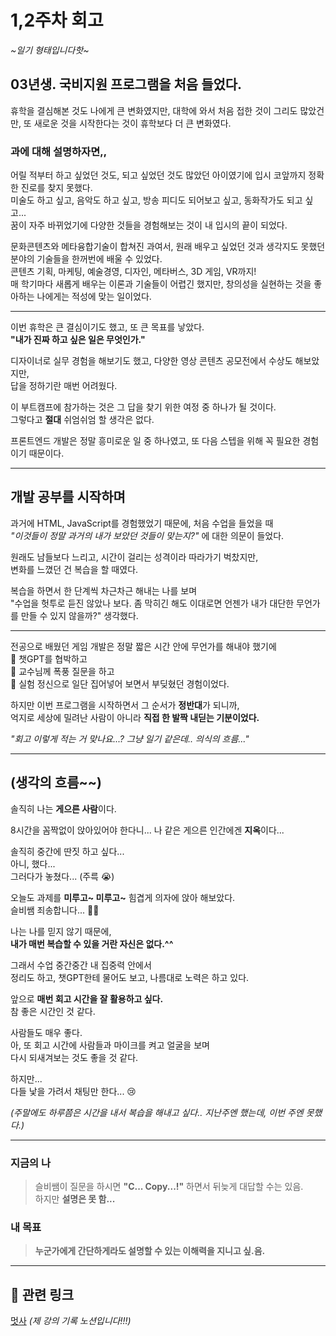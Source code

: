 # 1,2주차 회고

_~일기 형태입니다핫~_

## 03년생. 국비지원 프로그램을 처음 들었다.

휴학을 결심해본 것도 나에게 큰 변화였지만, 대학에 와서 처음 접한 것이 그리도 많았건만, 또 새로운 것을 시작한다는 것이 휴학보다 더 큰 변화였다.

### 과에 대해 설명하자면,,

어릴 적부터 하고 싶었던 것도, 되고 싶었던 것도 많았던 아이였기에 입시 코앞까지 정확한 진로를 찾지 못했다.  
미술도 하고 싶고, 음악도 하고 싶고, 방송 피디도 되어보고 싶고, 동화작가도 되고 싶고...  
꿈이 자주 바뀌었기에 다양한 것들을 경험해보는 것이 내 입시의 끝이 되었다.

문화콘텐츠와 메타융합기술이 합쳐진 과여서, 원래 배우고 싶었던 것과 생각지도 못했던 분야의 기술들을 한꺼번에 배울 수 있었다.  
콘텐츠 기획, 마케팅, 예술경영, 디자인, 메타버스, 3D 게임, VR까지!  
매 학기마다 새롭게 배우는 이론과 기술들이 어렵긴 했지만, 창의성을 실현하는 것을 좋아하는 나에게는 적성에 맞는 일이었다.

---

이번 휴학은 큰 결심이기도 했고, 또 큰 목표를 낳았다.  
**"내가 진짜 하고 싶은 일은 무엇인가."**

디자이너로 실무 경험을 해보기도 했고, 다양한 영상 콘텐츠 공모전에서 수상도 해보았지만,  
답을 정하기란 매번 어려웠다.

이 부트캠프에 참가하는 것은 그 답을 찾기 위한 여정 중 하나가 될 것이다.  
그렇다고 **절대** 쉬엄쉬엄 할 생각은 없다.

프론트엔드 개발은 정말 흥미로운 일 중 하나였고, 또 다음 스텝을 위해 꼭 필요한 경험이기 때문이다.

---

## 개발 공부를 시작하며

과거에 HTML, JavaScript를 경험했었기 때문에, 처음 수업을 들었을 때  
_"이것들이 정말 과거의 내가 보았던 것들이 맞는지?"_ 에 대한 의문이 들었다.

원래도 남들보다 느리고, 시간이 걸리는 성격이라 따라가기 벅찼지만,  
변화를 느꼈던 건 복습을 할 때였다.

복습을 하면서 한 단계씩 차근차근 해내는 나를 보며  
"수업을 헛투로 듣진 않았나 보다. 좀 막히긴 해도 이대로면 언젠가 내가 대단한 무언가를 만들 수 있지 않을까?"
생각했다.

---

전공으로 배웠던 게임 개발은 정말 짧은 시간 안에 무언가를 해내야 했기에  
📌 챗GPT를 협박하고  
📌 교수님께 폭풍 질문을 하고  
📌 실험 정신으로 일단 집어넣어 보면서 부딪혔던 경험이었다.

하지만 이번 프로그램을 시작하면서 그 순서가 **정반대**가 되니까,  
억지로 세상에 밀려난 사람이 아니라 **직접 한 발짝 내딛는 기분이었다.**

_"회고 이렇게 적는 거 맞나요...? 그냥 일기 같은데.. 의식의 흐름..."_

---

## (생각의 흐름~~)

솔직히 나는 **게으른 사람**이다.

8시간을 꼼짝없이 앉아있어야 한다니...
나 같은 게으른 인간에겐 **지옥**이다...

솔직히 중간에 딴짓 하고 싶다...  
아니, 했다...  
그러다가 놓쳤다... (주륵 😭)

오늘도 과제를 **미루고~ 미루고~** 힘겹게 의자에 앉아 해보았다.  
슬비쌤 죄송합니다... 🙇‍♀️

나는 나를 믿지 않기 때문에,  
**내가 매번 복습할 수 있을 거란 자신은 없다.^^**

그래서 수업 중간중간 내 집중력 안에서  
정리도 하고, 챗GPT한테 물어도 보고, 나름대로 노력은 하고 있다.

앞으로 **매번 회고 시간을 잘 활용하고 싶다.**  
참 좋은 시간인 것 같다.

사람들도 매우 좋다.  
아, 또 회고 시간에 사람들과 마이크를 켜고 얼굴을 보며  
다시 되새겨보는 것도 좋을 것 같다.

하지만...  
다들 낯을 가려서 채팅만 한다... 😢

_(주말에도 하루쯤은 시간을 내서 복습을 해내고 싶다.. 지난주엔 했는데, 이번 주엔 못했다.)_

---

### 지금의 나

> 슬비쌤이 질문을 하시면 **"C... Copy...!"** 하면서 뒤늦게 대답할 수는 있음.  
> 하지만 **설명은 못 함...**

### 내 목표

> **누군가에게 간단하게라도 설명할 수 있는 이해력을 지니고 싶.음.**

---

## 🔗 관련 링크

[멋사](https://www.notion.so/19763ab3cc2c80b1b916d90a22ed2c92?pvs=21) _(제 강의 기록 노션입니다!!!)_
